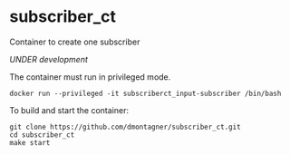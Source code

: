 # subscriber_ct
Container to create one subscriber

*UNDER development*

The container must run in privileged mode.

```
docker run --privileged -it subscriberct_input-subscriber /bin/bash
```

To build and start the container:

```
git clone https://github.com/dmontagner/subscriber_ct.git
cd subscriber_ct
make start
```
